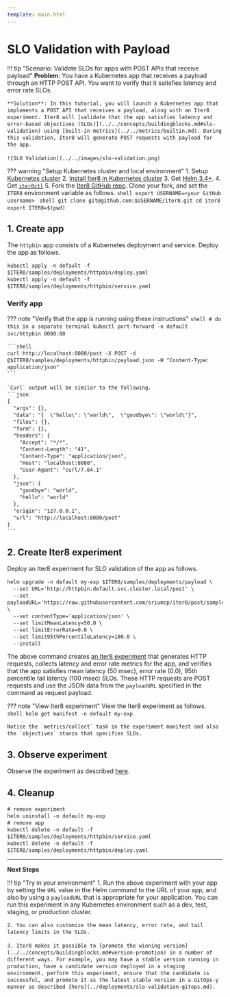 ```yaml
---
template: main.html
---
```


# SLO Validation with Payload
!!! tip "Scenario: Validate SLOs for apps with POST APIs that receive payload"
    **Problem**: You have a Kubernetes app that receives a payload through an HTTP POST API. You want to verify that it satisfies latency and error rate SLOs.

    **Solution**: In this tutorial, you will launch a Kubernetes app that implements a POST API that receives a payload, along with an Iter8 experiment. Iter8 will [validate that the app satisfies latency and error-based objectives (SLOs)](../../concepts/buildingblocks.md#slo-validation) using [built-in metrics](../../metrics/builtin.md). During this validation, Iter8 will generate POST requests with payload for the app.

    ![SLO Validation](../../images/slo-validation.png)

??? warning "Setup Kubernetes cluster and local environment"
    1. Setup [Kubernetes cluster](../../getting-started/setup-for-tutorials.md#local-kubernetes-cluster)
    2. [Install Iter8 in Kubernetes cluster](../../getting-started/install.md)
    3. Get [Helm 3.4+](https://helm.sh/docs/intro/install/).
    4. Get [`iter8ctl`](../../getting-started/install.md#get-iter8ctl)
    5. Fork the [Iter8 GitHub repo](https://github.com/iter8-tools/iter8). Clone your fork, and set the `ITER8` environment variable as follows.
    ```shell
    export USERNAME=<your GitHub username>
    ```
    ```shell
    git clone git@github.com:$USERNAME/iter8.git
    cd iter8
    export ITER8=$(pwd)
    ```

## 1. Create app
The `httpbin` app consists of a Kubernetes deployment and service. Deploy the app as follows.

```shell
kubectl apply -n default -f $ITER8/samples/deployments/httpbin/deploy.yaml
kubectl apply -n default -f $ITER8/samples/deployments/httpbin/service.yaml
```

### Verify app

??? note "Verify that the app is running using these instructions"
    ```shell
    # do this in a separate terminal
    kubectl port-forward -n default svc/httpbin 8080:80
    ```

    ```shell
    curl http://localhost:8080/post -X POST -d @$ITER8/samples/deployments/httpbin/payload.json -H "Content-Type: application/json"
    ```

    `Curl` output will be similar to the following.
    ```json
    {
      "args": {}, 
      "data": "{  \"hello\": \"world\",  \"goodbye\": \"world\"}", 
      "files": {}, 
      "form": {}, 
      "headers": {
        "Accept": "*/*", 
        "Content-Length": "41", 
        "Content-Type": "application/json", 
        "Host": "localhost:8080", 
        "User-Agent": "curl/7.64.1"
      }, 
      "json": {
        "goodbye": "world", 
        "hello": "world"
      }, 
      "origin": "127.0.0.1", 
      "url": "http://localhost:8080/post"
    }
    ```

## 2. Create Iter8 experiment
Deploy an Iter8 experiment for SLO validation of the app as follows.
```shell
helm upgrade -n default my-exp $ITER8/samples/deployments/payload \
  --set URL='http://httpbin.default.svc.cluster.local/post' \
  --set payloadURL='https://raw.githubusercontent.com/sriumcp/iter8/post/samples/deployments/httpbin/payload.json' \
  --set contentType='application/json' \
  --set limitMeanLatency=50.0 \
  --set limitErrorRate=0.0 \
  --set limit95thPercentileLatency=100.0 \
  --install  
```

The above command creates [an Iter8 experiment](../../concepts/whatisiter8.md#what-is-an-iter8-experiment) that generates HTTP requests, collects latency and error rate metrics for the app, and verifies that the app satisfies mean latency (50 msec), error rate (0.0), 95th percentile tail latency (100 msec) SLOs. These HTTP requests are POST requests and use the JSON data from the `payloadURL` specified in the command as request payload.

??? note "View Iter8 experiment"
    View the Iter8 experiment as follows.
    ```shell
    helm get manifest -n default my-exp
    ```

    Notice the `metrics/collect` task in the experiment manifest and also the `objectives` stanza that specifies SLOs.

## 3. Observe experiment
Observe the experiment as described [here](../../getting-started/first-experiment.md#3-observe-experiment).

## 4. Cleanup
```shell
# remove experiment
helm uninstall -n default my-exp
# remove app
kubectl delete -n default -f $ITER8/samples/deployments/httpbin/service.yaml
kubectl delete -n default -f $ITER8/samples/deployments/httpbin/deploy.yaml
```
***

**Next Steps**

!!! tip "Try in your environment"
    1. Run the above experiment with your app by setting the `URL` value in the Helm command to the URL of your app, and also by using a `payloadURL` that is appropriate for your application. You can run this experiment in any Kubernetes environment such as a dev, test, staging, or production cluster.
    
    2. You can also customize the mean latency, error rate, and tail latency limits in the SLOs.

    3. Iter8 makes it possible to [promote the winning version](../../concepts/buildingblocks.md#version-promotion) in a number of different ways. For example, you may have a stable version running in production, have a candidate version deployed in a staging environment, perform this experiment, ensure that the candidate is successful, and promote it as the latest stable version in a GitOps-y manner as described [here](../deployments/slo-validation-gitops.md).